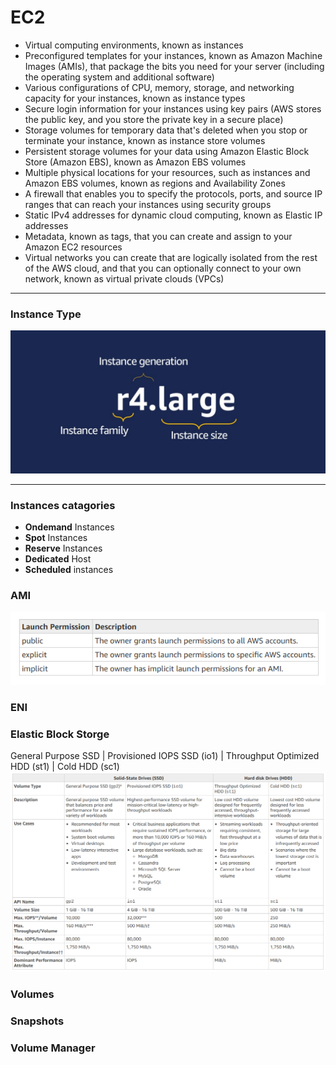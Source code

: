# EC2

- Virtual computing environments, known as instances
- Preconfigured templates for your instances, known as Amazon Machine Images (AMIs), that package the bits you need for your server (including the operating system and additional software)
- Various configurations of CPU, memory, storage, and networking capacity for your instances, known as instance types
- Secure login information for your instances using key pairs (AWS stores the public key, and you store the private key in a secure place)
- Storage volumes for temporary data that's deleted when you stop or terminate your instance, known as instance store volumes
- Persistent storage volumes for your data using Amazon Elastic Block Store (Amazon EBS), known as Amazon EBS volumes
- Multiple physical locations for your resources, such as instances and Amazon EBS volumes, known as regions and Availability Zones
- A firewall that enables you to specify the protocols, ports, and source IP ranges that can reach your instances using security groups
- Static IPv4 addresses for dynamic cloud computing, known as Elastic IP addresses
- Metadata, known as tags, that you can create and assign to your Amazon EC2 resources
- Virtual networks you can create that are logically isolated from the rest of the AWS cloud, and that you can optionally connect to your own network, known as virtual private clouds (VPCs)

---

### Instance Type

![Screenshot](instance-type.png)

---

### Instances catagories

- **Ondemand** Instances
- **Spot** Instances
- **Reserve** Instances
- **Dedicated** Host
- **Scheduled** instances

### AMI

![Screenshot](ami-cat.png)

### ENI

### Elastic Block Storge

General Purpose SSD | Provisioned IOPS SSD (io1) | Throughput Optimized HDD (st1) | Cold HDD (sc1)
![Screenshot](ebs-matrix.png)

### Volumes

### Snapshots

### Volume Manager

###
